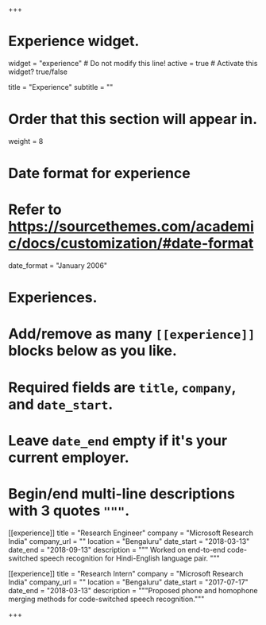 +++
# Experience widget.
widget = "experience"  # Do not modify this line!
active = true  # Activate this widget? true/false

title = "Experience"
subtitle = ""

# Order that this section will appear in.
weight = 8

# Date format for experience
#   Refer to https://sourcethemes.com/academic/docs/customization/#date-format
date_format = "January 2006"

# Experiences.
#   Add/remove as many `[[experience]]` blocks below as you like.
#   Required fields are `title`, `company`, and `date_start`.
#   Leave `date_end` empty if it's your current employer.
#   Begin/end multi-line descriptions with 3 quotes `"""`.
[[experience]]
  title = "Research Engineer"
  company = "Microsoft Research India"
  company_url = ""
  location = "Bengaluru"
  date_start = "2018-03-13"
  date_end = "2018-09-13"
  description = """
   Worked on end-to-end code-switched speech recognition for Hindi-English language pair.
  """

[[experience]]
  title = "Research Intern"
  company = "Microsoft Research India"
  company_url = ""
  location = "Bengaluru"
  date_start = "2017-07-17"
  date_end = "2018-03-13"
  description = """Proposed phone and homophone merging methods for code-switched speech recognition."""

+++
